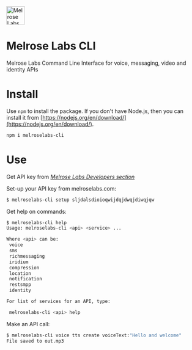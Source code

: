 <img src="https://melroselabs.com/assets/images/MelroseLabsLogo202007.svg" height="48px" alt="Melrose Labs" />

# Melrose Labs CLI
Melrose Labs Command Line Interface for voice, messaging, video and identity APIs

# Install
Use <code>npm</code> to install the package. If you don't have Node.js, then you can install it from [https://nodejs.org/en/download/](https://nodejs.org/en/download/).

```bash
npm i melroselabs-cli
```

# Use

Get API key from [_Melrose Labs Developers section_](https://melroselabs.com/developers/)

Set-up your API key from melroselabs.com:
```bash
$ melroselabs-cli setup sljdalsdioioqwijdqjdwqjdiwqjqw
```

Get help on commands:
```bash
$ melroselabs-cli help
Usage: melroselabs-cli <api> <service> ...

Where <api> can be:
 voice
 sms
 richmessaging
 iridium
 compression
 location
 notification
 restsmpp
 identity

For list of services for an API, type:

 melroselabs-cli <api> help

```

Make an API call:
```bash
$ melroselabs-cli voice tts create voiceText:"Hello and welcome"
File saved to out.mp3
```
